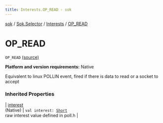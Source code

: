 ```yaml
---
title: Interests.OP_READ - sok
---
```


[sok](../../index.html) / [Sok.Selector](../index.html) / [Interests](index.html) / [OP_READ](./-o-p_-r-e-a-d.html)

# OP_READ

`OP_READ` [(source)](https://github.com/SeekDaSky/Sok/tree/master/native/sok-native-linux/src/Sok/Selector/SelectionKey.kt#L159)

**Platform and version requirements:** Native

Equivalent to linux POLLIN event, fired if there is data to read or a socket to accept

### Inherited Properties

| [interest](interest.html)<br>(Native) | `val interest: `[`Short`](https://kotlinlang.org/api/latest/jvm/stdlib/kotlin/-short/index.html)<br>raw interest value defined in poll.h |

